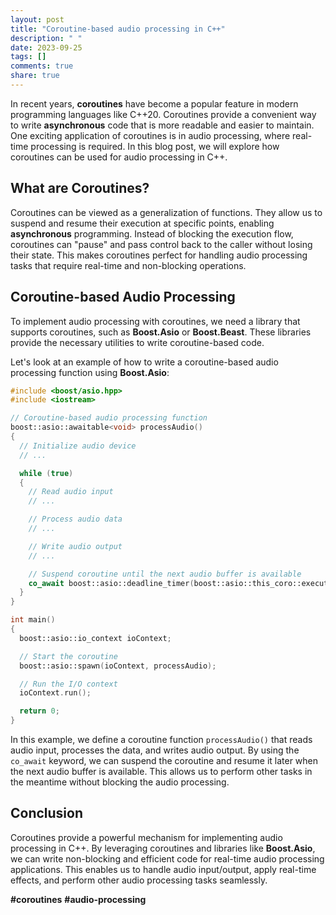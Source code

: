 ```yaml
---
layout: post
title: "Coroutine-based audio processing in C++"
description: " "
date: 2023-09-25
tags: []
comments: true
share: true
---
```


In recent years, **coroutines** have become a popular feature in modern programming languages like C++20. Coroutines provide a convenient way to write **asynchronous** code that is more readable and easier to maintain. One exciting application of coroutines is in audio processing, where real-time processing is required. In this blog post, we will explore how coroutines can be used for audio processing in C++.

## What are Coroutines?

Coroutines can be viewed as a generalization of functions. They allow us to suspend and resume their execution at specific points, enabling **asynchronous** programming. Instead of blocking the execution flow, coroutines can "pause" and pass control back to the caller without losing their state. This makes coroutines perfect for handling audio processing tasks that require real-time and non-blocking operations.

## Coroutine-based Audio Processing

To implement audio processing with coroutines, we need a library that supports coroutines, such as **Boost.Asio** or **Boost.Beast**. These libraries provide the necessary utilities to write coroutine-based code.

Let's look at an example of how to write a coroutine-based audio processing function using **Boost.Asio**:

```cpp
#include <boost/asio.hpp>
#include <iostream>

// Coroutine-based audio processing function
boost::asio::awaitable<void> processAudio()
{
  // Initialize audio device
  // ...

  while (true)
  {
    // Read audio input
    // ...

    // Process audio data
    // ...

    // Write audio output
    // ...

    // Suspend coroutine until the next audio buffer is available
    co_await boost::asio::deadline_timer(boost::asio::this_coro::executor, boost::asio::chrono::milliseconds(10));
  }
}

int main()
{
  boost::asio::io_context ioContext;

  // Start the coroutine
  boost::asio::spawn(ioContext, processAudio);

  // Run the I/O context
  ioContext.run();

  return 0;
}
```

In this example, we define a coroutine function `processAudio()` that reads audio input, processes the data, and writes audio output. By using the `co_await` keyword, we can suspend the coroutine and resume it later when the next audio buffer is available. This allows us to perform other tasks in the meantime without blocking the audio processing.

## Conclusion

Coroutines provide a powerful mechanism for implementing audio processing in C++. By leveraging coroutines and libraries like **Boost.Asio**, we can write non-blocking and efficient code for real-time audio processing applications. This enables us to handle audio input/output, apply real-time effects, and perform other audio processing tasks seamlessly.

**#coroutines** **#audio-processing**